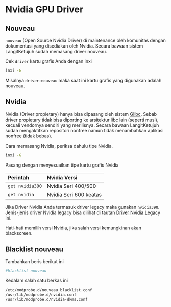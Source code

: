 # Nvidia GPU Driver

## Nouveau

`nouveau` (Open Source Nvidia Driver) di maintenance oleh komunitas dengan dokumentasi yang disediakan oleh Nvidia. Secara bawaan sistem LangitKetujuh sudah memasang driver nouveau.

Cek `driver` kartu grafis Anda dengan inxi

```bash
inxi -G
```
Misalnya `driver:nouveau` maka saat ini kartu grafis yang digunakan adalah nouveau.

## Nvidia

Nvidia (Driver propietary) hanya bisa dipasang oleh sistem [Glibc](/perbandingan/musl-vs-glibc.html#glibc). Sebab driver propietary tidak bisa diporting ke arsitektur libc lain (seperti musl), kecuali vendornya sendiri yang merilisnya. Secara bawaan LangitKetujuh sudah mengaktifkan repositori nonfree namun tidak menambahkan aplikasi nonfree (tidak bebas).

Cara memasang Nvidia, periksa dahulu tipe Nvidia.

```bash
inxi -G
```

Pasang dengan menyesuaikan tipe kartu grafis Nvidia

**Perintah** | **Nvidia Versi**
:--- | :---
`get nvidia390` | Nvidia Seri 400/500
`get nvidia` | Nvidia Seri 600 keatas

Jika Driver Nvidia Anda termasuk driver legacy maka gunakan `nvidia390`. Jenis-jenis driver Nvidia legacy bisa dilihat di tautan [Driver Nvidia Legacy](https://www.nvidia.com/en-us/drivers/unix/legacy-gpu/) ini.

Hati-hati memilih versi Nvidia, jika salah versi kemungkinan akan blackscreen.

## Blacklist nouveau

Tambahkan beris berikut ini

```bash
#blacklist nouveau
```
Kedalam salah satu berkas ini

```bash
/etc/modprobe.d/nouveau_blacklist.conf
/usr/lib/modprobe.d/nvidia.conf
/usr/lib/modprobe.d/nvidia-dkms.conf
```
